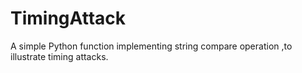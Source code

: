 # TimingAttack
A simple Python function implementing string compare operation ,to illustrate timing attacks.
